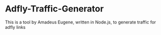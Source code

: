 # Adfly-Traffic-Generator
This is a tool by Amadeus Eugene, written in Node.js, to generate traffic for adfly links

